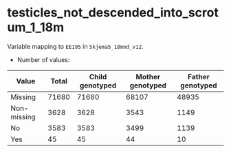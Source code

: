 # testicles_not_descended_into_scrotum_1_18m
Variable mapping to `EE195` in `Skjema5_18mnd_v12`.
- Number of values:

| Value | Total | Child genotyped | Mother genotyped | Father genotyped |
| ----- | ----- | --------------- | ---------------- | ---------------- |
| Missing | 71680 | 71680 | 68107 | 48935 |
| Non-missing | 3628 | 3628 | 3543 | 1149 |
| No | 3583 | 3583 | 3499 |1139 |
| Yes | 45 | 45 | 44 |10 |



